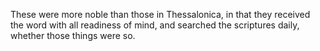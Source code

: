 These were more noble than those in Thessalonica, in that they received the word with all readiness of mind, and searched the scriptures daily, whether those things were so.
